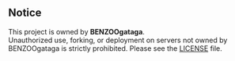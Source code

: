## Notice

This project is owned by **BENZOOgataga**.  
Unauthorized use, forking, or deployment on servers not owned by BENZOOgataga is strictly prohibited.
Please see the [LICENSE](LICENSE.md) file.
